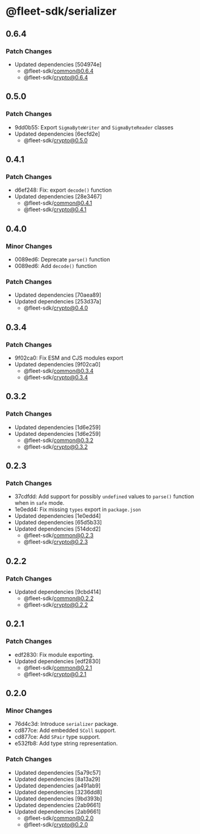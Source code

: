 # @fleet-sdk/serializer

## 0.6.4

### Patch Changes

- Updated dependencies [504974e]
  - @fleet-sdk/common@0.6.4
  - @fleet-sdk/crypto@0.6.4

## 0.5.0

### Patch Changes

- 9dd0b55: Export `SigmaByteWriter` and `SigmaByteReader` classes
- Updated dependencies [6ecfd2e]
  - @fleet-sdk/crypto@0.5.0

## 0.4.1

### Patch Changes

- d6ef248: Fix: export `decode()` function
- Updated dependencies [28e3467]
  - @fleet-sdk/common@0.4.1
  - @fleet-sdk/crypto@0.4.1

## 0.4.0

### Minor Changes

- 0089ed6: Deprecate `parse()` function
- 0089ed6: Add `decode()` function

### Patch Changes

- Updated dependencies [70aea89]
- Updated dependencies [253d37a]
  - @fleet-sdk/crypto@0.4.0

## 0.3.4

### Patch Changes

- 9f02ca0: Fix ESM and CJS modules export
- Updated dependencies [9f02ca0]
  - @fleet-sdk/common@0.3.4
  - @fleet-sdk/crypto@0.3.4

## 0.3.2

### Patch Changes

- Updated dependencies [1d6e259]
- Updated dependencies [1d6e259]
  - @fleet-sdk/common@0.3.2
  - @fleet-sdk/crypto@0.3.2

## 0.2.3

### Patch Changes

- 37cdfdd: Add support for possibly `undefined` values to `parse()` function when in `safe` mode.
- 1e0edd4: Fix missing `types` export in `package.json`
- Updated dependencies [1e0edd4]
- Updated dependencies [65d5b33]
- Updated dependencies [514dcd2]
  - @fleet-sdk/common@0.2.3
  - @fleet-sdk/crypto@0.2.3

## 0.2.2

### Patch Changes

- Updated dependencies [9cbd414]
  - @fleet-sdk/common@0.2.2
  - @fleet-sdk/crypto@0.2.2

## 0.2.1

### Patch Changes

- edf2830: Fix module exporting.
- Updated dependencies [edf2830]
  - @fleet-sdk/common@0.2.1
  - @fleet-sdk/crypto@0.2.1

## 0.2.0

### Minor Changes

- 76d4c3d: Introduce `serializer` package.
- cd877ce: Add embedded `SColl` support.
- cd877ce: Add `SPair` type support.
- e532fb8: Add type string representation.

### Patch Changes

- Updated dependencies [5a79c57]
- Updated dependencies [8a13a29]
- Updated dependencies [a491ab9]
- Updated dependencies [3236dd8]
- Updated dependencies [9bd393b]
- Updated dependencies [2ab9661]
- Updated dependencies [2ab9661]
  - @fleet-sdk/common@0.2.0
  - @fleet-sdk/crypto@0.2.0
